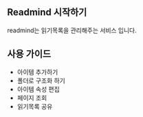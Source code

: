 

## Readmind 시작하기

readmind는 읽기목록을 관리해주는 서비스 입니다.


## 사용 가이드
- 아이템 추가하기
- 폴더로 구조화 하기
- 아이템 속성 편집
- 페이지 조회
- 읽기목록 공유